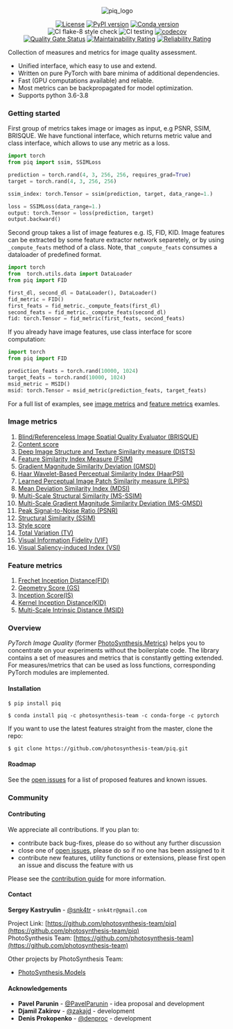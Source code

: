 <div align="center">
 
![piq_logo](https://user-images.githubusercontent.com/15848838/95228385-ed106500-0807-11eb-8584-d3fdbdd47ac7.jpeg)

[![License][license-shield]][license-url]
[![PyPI version][pypi-version-shield]][pypi-version-url]
[![Conda version][conda-version-shield]][conda-version-url]  
![CI flake-8 style check][ci-flake-8-style-check-shield]
![CI testing][ci-testing]
[![codecov][codecov-shield]][codecov-url]  
[![Quality Gate Status][quality-gate-status-shield]][quality-gate-status-url]
[![Maintainability Rating][maintainability-raiting-shield]][maintainability-raiting-url]
[![Reliability Rating][reliability-rating-badge]][reliability-rating-url]
</div>

<!-- ABOUT THE PROJECT -->

Collection of measures and metrics for image quality assessment.
- Unified interface, which easy to use and extend.
- Written on pure PyTorch with bare minima of additional dependencies.
- Fast (GPU computations available) and reliable.
- Most metrics can be backpropagated for model optimization.
- Supports python 3.6-3.8


<!-- GETTING STARTED -->
### Getting started  

First group of metrics takes image or images as input, e.g PSNR, SSIM, BRISQUE. 
We have functional interface, which returns metric value and class interface, which allows to use any metric as a loss.

```python
import torch
from piq import ssim, SSIMLoss

prediction = torch.rand(4, 3, 256, 256, requires_grad=True)
target = torch.rand(4, 3, 256, 256)

ssim_index: torch.Tensor = ssim(prediction, target, data_range=1.)

loss = SSIMLoss(data_range=1.)
output: torch.Tensor = loss(prediction, target)
output.backward()
```

Second group takes a list of image features e.g. IS, FID, KID.
Image features can be extracted by some feature extractor network separetely, or by using `_compute_feats` method of a class. Note, that `_compute_feats` consumes a dataloader of predefined format.

```python
import torch
from  torch.utils.data import DataLoader
from piq import FID

first_dl, second_dl = DataLoader(), DataLoader()
fid_metric = FID() 
first_feats = fid_metric._compute_feats(first_dl)
second_feats = fid_metric._compute_feats(second_dl)
fid: torch.Tensor = fid_metric(first_feats, second_feats)
```

If you already have image features, use class interface for score computation:

```python
import torch
from piq import FID

prediction_feats = torch.rand(10000, 1024)
target_feats = torch.rand(10000, 1024)
msid_metric = MSID()
msid: torch.Tensor = msid_metric(prediction_feats, target_feats)
```

For a full list of examples, see [image metrics](examples/image_metrics.py) and [feature metrics](examples/feature_metrics.py) examles.

<!-- IMAGE METRICS -->
### Image metrics

 1. [Blind/Referenceless Image Spatial Quality Evaluator (BRISQUE)](https://live.ece.utexas.edu/publications/2012/TIP%20BRISQUE.pdf)
 2. [Content score](https://openaccess.thecvf.com/content_cvpr_2016/html/Gatys_Image_Style_Transfer_CVPR_2016_paper.html)
 3. [Deep Image Structure and Texture Similarity measure (DISTS)](https://arxiv.org/abs/2004.07728)
 4. [Feature Similarity Index Measure (FSIM)](https://www4.comp.polyu.edu.hk/~cslzhang/IQA/TIP_IQA_FSIM.pdf)
 5. [Gradient Magnitude Similarity Deviation (GMSD)](https://arxiv.org/pdf/1308.3052.pdf)
 6. [Haar Wavelet-Based Perceptual Similarity Index (HaarPSI)](http://www.math.uni-bremen.de/cda/HaarPSI/publications/HaarPSI_preprint_v4.pdf)
 7. [Learned Perceptual Image Patch Similarity measure (LPIPS)](https://arxiv.org/abs/1801.03924) 
 8. [Mean Deviation Similarity Index (MDSI)](https://ieeexplore.ieee.org/abstract/document/7556976/)
 9. [Multi-Scale Structural Similarity (MS-SSIM)](https://ieeexplore.ieee.org/document/1292216)
 10. [Multi-Scale Gradient Magnitude Similarity Deviation (MS-GMSD)](http://www.cse.ust.hk/~psander/docs/gradsim.pdf)
 11. [Peak Signal-to-Noise Ratio (PSNR)](https://en.wikipedia.org/wiki/Peak_signal-to-noise_ratio)
 12. [Structural Similarity (SSIM)](https://ece.uwaterloo.ca/~z70wang/publications/ssim.pdf)
 13. [Style score](https://openaccess.thecvf.com/content_cvpr_2016/html/Gatys_Image_Style_Transfer_CVPR_2016_paper.html)
 14. [Total Variation (TV)](https://en.wikipedia.org/wiki/Total_variation)
 15. [Visual Information Fidelity (VIF)](https://live.ece.utexas.edu/research/Quality/VIF.htm)
 16. [Visual Saliency-induced Index (VSI)](https://ieeexplore.ieee.org/document/6873260) 

<!-- FEATURE METRICS -->
### Feature metrics
1. [Frechet Inception Distance(FID)](https://arxiv.org/abs/1706.08500)
2. [Geometry Score (GS)](https://arxiv.org/abs/1802.02664)
3. [Inception Score(IS)](https://arxiv.org/abs/1606.03498)
4. [Kernel Inception Distance(KID)](https://arxiv.org/abs/1801.01401)
5. [Multi-Scale Intrinsic Distance (MSID)](https://arxiv.org/abs/1905.11141) 

### Overview

*PyTorch Image Quality* (former [PhotoSynthesis.Metrics](https://pypi.org/project/photosynthesis-metrics/0.4.0/)) helps you to concentrate on your experiments without the boilerplate code.
The library contains a set of measures and metrics that is constantly getting extended. 
For measures/metrics that can be used as loss functions, corresponding PyTorch modules are implemented.
 

#### Installation

`$ pip install piq`

`$ conda install piq -c photosynthesis-team -c conda-forge -c pytorch`
 
If you want to use the latest features straight from the master, clone the repo:
```sh
$ git clone https://github.com/photosynthesis-team/piq.git
```

<!-- ROADMAP -->
#### Roadmap

See the [open issues](https://github.com/photosynthesis-team/piq/issues) for a list of proposed 
features and known issues.


<!-- COMMUNITY -->
### Community


<!-- CONTRIBUTING -->
#### Contributing

We appreciate all contributions. If you plan to: 
- contribute back bug-fixes, please do so without any further discussion
- close one of [open issues](https://github.com/photosynthesis-team/piq/issues), please do so if no one has been assigned to it
- contribute new features, utility functions or extensions, please first open an issue and discuss the feature with us

Please see the [contribution guide](CONTRIBUTING.md) for more information.


<!-- CONTACT -->
#### Contact

**Sergey Kastryulin** - [@snk4tr](https://github.com/snk4tr) - `snk4tr@gmail.com`

Project Link: [https://github.com/photosynthesis-team/piq](https://github.com/photosynthesis-team/piq)  
PhotoSynthesis Team: [https://github.com/photosynthesis-team](https://github.com/photosynthesis-team)

Other projects by PhotoSynthesis Team:  
* [PhotoSynthesis.Models](https://github.com/photosynthesis-team/photosynthesis.models)

<!-- ACKNOWLEDGEMENTS -->
#### Acknowledgements

* **Pavel Parunin** - [@PavelParunin](https://github.com/ParuninPavel) - idea proposal and development
* **Djamil Zakirov** - [@zakajd](https://github.com/zakajd) - development
* **Denis Prokopenko** - [@denproc](https://github.com/denproc) - development



<!-- MARKDOWN LINKS & IMAGES -->
<!-- https://www.markdownguide.org/basic-syntax/#reference-style-links -->
[license-shield]: https://img.shields.io/badge/License-Apache%202.0-blue.svg
[license-url]: https://github.com/photosynthesis-team/piq/blob/master/LICENSE
[ci-flake-8-style-check-shield]: https://github.com/photosynthesis-team/piq/workflows/flake-8%20style%20check/badge.svg
[ci-testing]: https://github.com/photosynthesis-team/piq/workflows/testing/badge.svg
[pypi-version-shield]: https://badge.fury.io/py/piq.svg
[pypi-version-url]: https://badge.fury.io/py/piq
[conda-version-shield]: https://anaconda.org/photosynthesis-team/piq/badges/version.svg
[conda-version-url]: https://anaconda.org/photosynthesis-team/piq
[quality-gate-status-shield]: https://sonarcloud.io/api/project_badges/measure?project=photosynthesis-team_photosynthesis.metrics&metric=alert_status
[quality-gate-status-url]: https://sonarcloud.io/dashboard?id=photosynthesis-team_photosynthesis.metrics
[maintainability-raiting-shield]: https://sonarcloud.io/api/project_badges/measure?project=photosynthesis-team_photosynthesis.metrics&metric=sqale_rating
[maintainability-raiting-url]: https://sonarcloud.io/dashboard?id=photosynthesis-team_photosynthesis.metrics
[reliability-rating-badge]: https://sonarcloud.io/api/project_badges/measure?project=photosynthesis-team_photosynthesis.metrics&metric=reliability_rating
[reliability-rating-url]:https://sonarcloud.io/dashboard?id=photosynthesis-team_photosynthesis.metrics
[codecov-shield]:https://codecov.io/gh/photosynthesis-team/piq/branch/master/graph/badge.svg
[codecov-url]:https://codecov.io/gh/photosynthesis-team/piq
